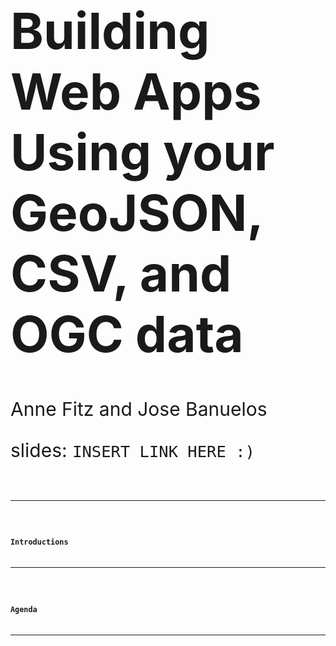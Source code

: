 <!-- .slide: data-background="../reveal.js/img/bg-1.png" -->
<!-- .slide: class="title" -->
</br></br>
<h1 style="text-align: left; font-size: 80px;">Building Web Apps Using your GeoJSON, CSV, and OGC data</h1>
<p style="text-align: left; font-size: 30px;">Anne Fitz and Jose Banuelos</p>
<p style="text-align: left; font-size: 30px;">slides: <a><code>INSERT LINK HERE :) <code></a></p>

----
<!-- .slide: data-background="../reveal.js/img/bg-4.png" -->
### Introductions

----
<!-- .slide: data-background="../reveal.js/img/bg-3.png" -->
### Agenda

----
<!-- .slide: data-background="../reveal.js/img/bg-5.png" -->